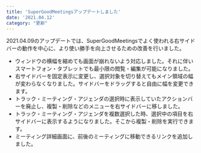 ```yaml
---
title: 'SuperGoodMeetingsアップデートしました'
date: '2021.04.12'
category: "更新"
---
```


2021.04.09のアップデートでは、SuperGoodMeetingsでよく使われる右サイドバーの動作を中心に、より使い勝手を向上させるための改善を行いました。

- ウィンドウの横幅を縮めても画面が崩れないよう対応しました。それに伴いスマートフォン・タブレットでも最小限の閲覧・編集が可能になりました。
- 右サイドバーを固定表示に変更し、選択対象を切り替えてもメイン領域の幅が変わらなくなりました。サイドバーをドラッグすると自由に幅を変更できます。
- トラック・ミーティング・アジェンダの選択時に表示していたアクションバーを廃止し、複製・削除などのメニューを右サイドバーに移しました。
- トラック・ミーティング・アジェンダを複数選択した時、選択中の項目を右サイドバーに表示するようになりました。そこから複製・削除を実行できます。
- ミーティング詳細画面に、前後のミーティングに移動できるリンクを追加しました。
